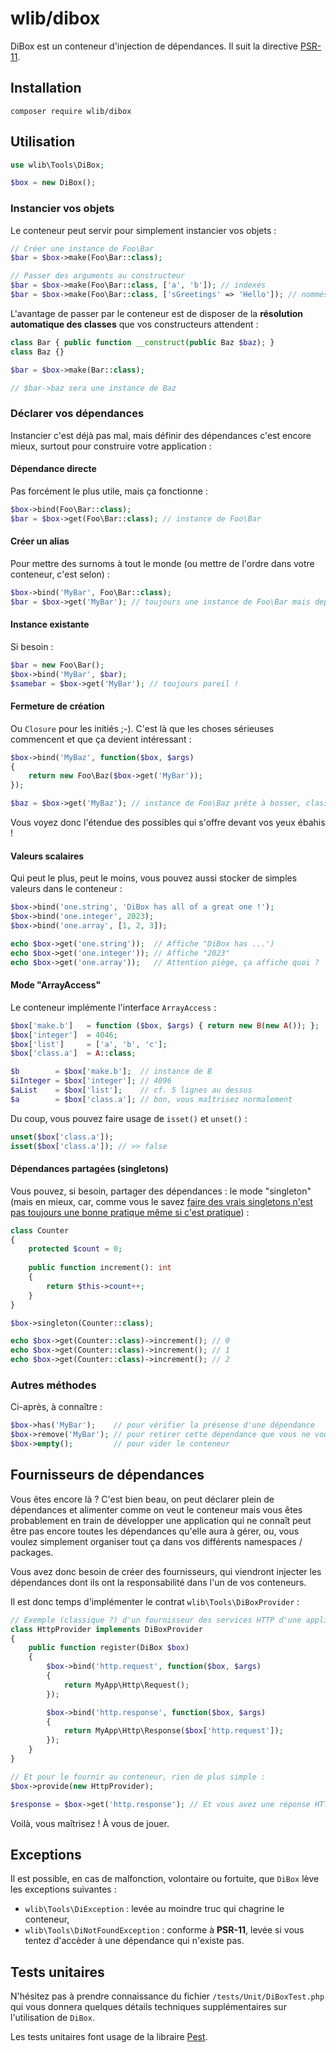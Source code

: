 # wlib/dibox

DiBox est un conteneur d'injection de dépendances. Il suit la directive [PSR-11](https://www.php-fig.org/psr/psr-11/).

## Installation

```shell
composer require wlib/dibox
```

## Utilisation

```php
use wlib\Tools\DiBox;

$box = new DiBox();
```

### Instancier vos objets

Le conteneur peut servir pour simplement instancier vos objets :

```php
// Créer une instance de Foo\Bar
$bar = $box->make(Foo\Bar::class);

// Passer des arguments au constructeur
$bar = $box->make(Foo\Bar::class, ['a', 'b']); // indexés
$bar = $box->make(Foo\Bar::class, ['sGreetings' => 'Hello']); // nommés, ici, le constructeur attend l'entrée `$sGreetings`
```

L'avantage de passer par le conteneur est de disposer de la **résolution automatique des classes** que vos constructeurs attendent :

```php
class Bar { public function __construct(public Baz $baz); }
class Baz {}

$bar = $box->make(Bar::class);

// $bar->baz sera une instance de Baz
```

### Déclarer vos dépendances

Instancier c'est déjà pas mal, mais définir des dépendances c'est encore mieux, surtout pour construire votre application :

#### Dépendance directe

Pas forcément le plus utile, mais ça fonctionne :

```php
$box->bind(Foo\Bar::class);
$bar = $box->get(Foo\Bar::class); // instance de Foo\Bar
```

#### Créer un alias

Pour mettre des surnoms à tout le monde (ou mettre de l'ordre dans votre conteneur, c'est selon) :

```php
$box->bind('MyBar', Foo\Bar::class);
$bar = $box->get('MyBar'); // toujours une instance de Foo\Bar mais depuis son p'tit nom
```

#### Instance existante

Si besoin :

```php
$bar = new Foo\Bar();
$box->bind('MyBar', $bar);
$samebar = $box->get('MyBar'); // toujours pareil !
```

#### Fermeture de création

Ou `Closure` pour les initiés ;-). C'est là que les choses sérieuses commencent et que ça devient intéressant :

```php
$box->bind('MyBaz', function($box, $args)
{
	return new Foo\Baz($box->get('MyBar'));
});

$baz = $box->get('MyBaz'); // instance de Foo\Baz prête à bosser, classe non ?
```

Vous voyez donc l'étendue des possibles qui s'offre devant vos yeux ébahis !

#### Valeurs scalaires

Qui peut le plus, peut le moins, vous pouvez aussi stocker de simples valeurs dans le conteneur :

```php
$box->bind('one.string', 'DiBox has all of a great one !');
$box->bind('one.integer', 2023);
$box->bind('one.array', [1, 2, 3]);

echo $box->get('one.string'));  // Affiche "DiBox has ...')
echo $box->get('one.integer')); // Affiche "2023"
echo $box->get('one.array'));   // Attention piège, ça affiche quoi ?
```

#### Mode "ArrayAccess"

Le conteneur implémente l'interface `ArrayAccess` :

```php
$box['make.b']   = function ($box, $args) { return new B(new A()); };
$box['integer']  = 4046;
$box['list']     = ['a', 'b', 'c'];
$box['class.a']  = A::class;

$b        = $box['make.b'];  // instance de B
$iInteger = $box['integer']; // 4096
$aList    = $box['list'];    // cf. 5 lignes au dessus
$a        = $box['class.a']; // bon, vous maîtrisez normalement
```

Du coup, vous pouvez faire usage de `isset()` et `unset()` :

```php
unset($box['class.a']);
isset($box['class.a']); // >> false
```

#### Dépendances partagées (singletons)

Vous pouvez, si besoin, partager des dépendances : le mode "singleton" (mais en mieux, car, comme vous le savez [faire des vrais singletons n'est pas toujours une bonne pratique même si c'est pratique](https://doc.nette.org/fr/dependency-injection/global-state)) :

```php
class Counter
{
    protected $count = 0;
    
    public function increment(): int
    {
        return $this->count++;
    }
}

$box->singleton(Counter::class);

echo $box->get(Counter::class)->increment(); // 0
echo $box->get(Counter::class)->increment(); // 1
echo $box->get(Counter::class)->increment(); //	2
```

### Autres méthodes

Ci-après, à connaître :

```php
$box->has('MyBar');    // pour vérifier la présense d'une dépendance
$box->remove('MyBar'); // pour retirer cette dépendance que vous ne voulez plus voir
$box->empty();         // pour vider le conteneur
```

## Fournisseurs de dépendances

Vous êtes encore là ? C'est bien beau, on peut déclarer plein de dépendances et alimenter comme on veut le conteneur mais vous êtes probablement en train de développer une application qui ne connaît peut être pas encore toutes les dépendances qu'elle aura à gérer, ou, vous voulez simplement organiser tout ça dans vos différents namespaces / packages.

Vous avez donc besoin de créer des fournisseurs, qui viendront injecter les dépendances dont ils ont la responsabilité dans l'un de vos conteneurs.

Il est donc temps d'implémenter le contrat `wlib\Tools\DiBoxProvider` :

```php
// Exemple (classique ?) d'un fournisseur des services HTTP d'une application
class HttpProvider implements DiBoxProvider
{
	public function register(DiBox $box)
	{
		$box->bind('http.request', function($box, $args)
		{
			return MyApp\Http\Request();
		});

		$box->bind('http.response', function($box, $args)
		{
			return MyApp\Http\Response($box['http.request']);
		});
	}
}

// Et pour le fournir au conteneur, rien de plus simple :
$box->provide(new HttpProvider);

$response = $box->get('http.response'); // Et vous avez une réponse HTTP prête à servir vos applications / API
```

Voilà, vous maîtrisez ! À vous de jouer.

## Exceptions

Il est possible, en cas de malfonction, volontaire ou fortuite, que `DiBox` lève les exceptions suivantes :

- `wlib\Tools\DiException` : levée au moindre truc qui chagrine le conteneur,
- `wlib\Tools\DiNotFoundException` : conforme à **PSR-11**, levée si vous tentez d'accèder à une dépendance qui n'existe pas.

## Tests unitaires

N'hésitez pas à prendre connaissance du fichier `/tests/Unit/DiBoxTest.php` qui vous donnera quelques détails techniques supplémentaires sur l'utilisation de `DiBox`.

Les tests unitaires font usage de la libraire [Pest](https://pestphp.com/).